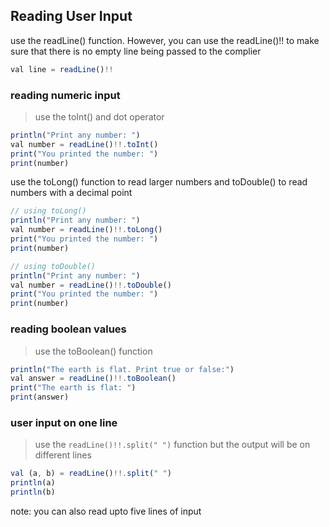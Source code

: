 ## Reading User Input

<p>use the readLine() function. However, you can use the readLine()!! to make sure that there is no empty line being passed to the complier</p>

```js
val line = readLine()!!
```

### reading numeric input
> use the toInt() and dot operator

```js
println("Print any number: ") 
val number = readLine()!!.toInt() 
print("You printed the number: ")
print(number)
```

<p>use the toLong() function to read larger numbers and toDouble() to read numbers with a decimal point</p>

```js
// using toLong()
println("Print any number: ") 
val number = readLine()!!.toLong() 
print("You printed the number: ")
print(number)

// using toDouble()
println("Print any number: ") 
val number = readLine()!!.toDouble() 
print("You printed the number: ")
print(number)
```

### reading boolean values
> use the toBoolean() function

```js
println("The earth is flat. Print true or false:")
val answer = readLine()!!.toBoolean()
print("The earth is flat: ")
print(answer)
```

### user input on one line
> use the `readLine()!!.split(" ")` function but the output will be on different lines

```js
val (a, b) = readLine()!!.split(" ")
println(a)
println(b)
```

<p>note: you can also read upto five lines of input</p>
